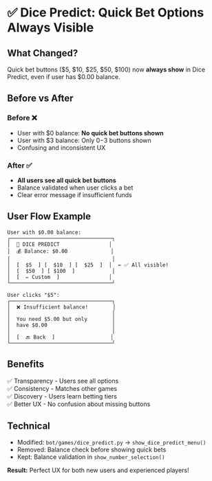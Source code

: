 # ✅ Dice Predict: Quick Bet Options Always Visible

## What Changed?
Quick bet buttons ($5, $10, $25, $50, $100) now **always show** in Dice Predict, even if user has $0.00 balance.

## Before vs After

### Before ❌
- User with $0 balance: **No quick bet buttons shown**
- User with $3 balance: Only $0-$3 buttons shown
- Confusing and inconsistent UX

### After ✅
- **All users see all quick bet buttons**
- Balance validated when user clicks a bet
- Clear error message if insufficient funds

## User Flow Example

```
User with $0.00 balance:
┌─────────────────────────────────┐
│  🎲 DICE PREDICT                │
│  💰 Balance: $0.00              │
│                                 │
│  [  $5  ] [  $10  ] [  $25  ]  │  ← ✅ All visible!
│  [  $50  ] [ $100  ]            │
│  [  ✏️ Custom  ]                │
└─────────────────────────────────┘

User clicks "$5":
┌─────────────────────────────────┐
│  ❌ Insufficient balance!        │
│                                 │
│  You need $5.00 but only        │
│  have $0.00                     │
│                                 │
│  [  🔙 Back  ]                  │
└─────────────────────────────────┘
```

## Benefits
✅ Transparency - Users see all options  
✅ Consistency - Matches other games  
✅ Discovery - Users learn betting tiers  
✅ Better UX - No confusion about missing buttons  

## Technical
- Modified: `bot/games/dice_predict.py` → `show_dice_predict_menu()`
- Removed: Balance check before showing quick bets
- Kept: Balance validation in `show_number_selection()`

**Result:** Perfect UX for both new users and experienced players!
